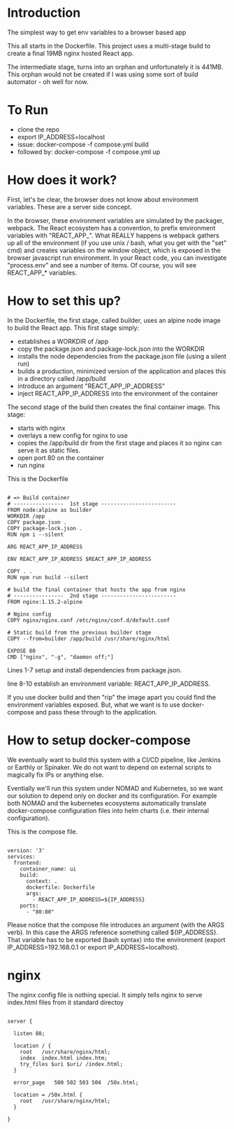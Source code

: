 # Introduction

The simplest way to get env variables to a browser based app

This all starts in the Dockerfile.  This project uses a multi-stage build to create a final 19MB nginx hosted React app.

The intermediate stage, turns into an orphan and unfortunately it is 441MB.  This orphan would not be created if I was using 
some sort of build automator - oh well for now.

# To Run

* clone the repo
* export IP_ADDRESS=localhost
* issue: docker-compose -f compose.yml build
* followed by: docker-compose -f compose.yml up

# How does it work?

First, let's be clear, the browser does not know about environment variables.  These are a server side concept.

In the browser, these environment variables are simulated by the packager, webpack.  The React ecosystem has a convention, to prefix environment variables with "REACT_APP_".  What REALLY happens is webpack gathers up all of the environment (if you use unix / bash, what you get with the "set" cmd) and creates variables on the window object, which is exposed in the browser javascript run environment.  In your React code, you can investigate "process.env" and see a number of items.  Of course, you will see REACT_APP_* variables.

# How to set this up?

In the Dockerfile, the first stage, called builder, uses an alpine node image to build the React app.  This first stage simply: 

* establishes a WORKDIR of /app
* copy the package.json and package-lock.json into the WORKDIR
* installs the node dependencies from the package.json file (using a silent run)
* builds a production, minimized version of the application and places this in a directory called /app/build
* introduce an argument "REACT_APP_IP_ADDRESS"
* inject REACT_APP_IP_ADDRESS into the environment of the container

The second stage of the build then creates the final container image.  This stage:

* starts with nginx
* overlays a new config for nginx to use
* copies the /app/build dir from the first stage and places it so nginx can serve it as static files.
* open port 80 on the container
* run nginx

This is the Dockerfile

~~~

# => Build container
# ----------------  1st stage ------------------------
FROM node:alpine as builder
WORKDIR /app
COPY package.json .
COPY package-lock.json .
RUN npm i --silent

ARG REACT_APP_IP_ADDRESS

ENV REACT_APP_IP_ADDRESS $REACT_APP_IP_ADDRESS

COPY . .
RUN npm run build --silent

# build the final container that hosts the app from nginx
# ----------------  2nd stage ------------------------
FROM nginx:1.15.2-alpine

# Nginx config
COPY nginx/nginx.conf /etc/nginx/conf.d/default.conf

# Static build from the previous builder stage
COPY --from=builder /app/build /usr/share/nginx/html

EXPOSE 80
CMD ["nginx", "-g", "daemon off;"]
~~~

Lines 1-7 setup and install dependencies from package.json.

line 8-10 establish an environment variable: REACT_APP_IP_ADDRESS.

If you use docker build and then "rip" the image apart you could find the environment variables exposed.  But, what we want is to use docker-compose and pass these through to the application.

# How to setup docker-compose 

We eventually want to build this system with a CI/CD pipeline, like Jenkins or Earthly or Spinaker.  We do not want to depend on external scripts to magically fix IPs or anything else.

Eventially we'll run this system under NOMAD and Kubernetes, so we want our solution to depend only on docker and its configuration.  For example both NOMAD and the kubernetes ecosystems automatically translate docker-compose configuration files into helm charts (i.e. their internal configuration).

This is the compose file.

~~~

version: '3'
services:
  frontend:
    container_name: ui
    build:
      context: .
      dockerfile: Dockerfile
      args:
        - REACT_APP_IP_ADDRESS=${IP_ADDRESS}
    ports:
      - "80:80"

~~~

Please notice that the compose file introduces an argument (with the ARGS verb).  In this case the ARGS reference something called ${IP_ADDRESS}.  That variable has to be exported (bash syntax) into the environment (export IP_ADDRESS=192.168.0.1 or export IP_ADDRESS=localhost).

# nginx

The nginx config file is nothing special.  It simply tells nginx to serve index.html files from it standard directoy

~~~

server {

  listen 80;

  location / {
    root   /usr/share/nginx/html;
    index  index.html index.htm;
    try_files $uri $uri/ /index.html;
  }

  error_page   500 502 503 504  /50x.html;

  location = /50x.html {
    root   /usr/share/nginx/html;
  }

}

~~~